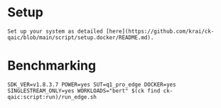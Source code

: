 # Setup
    Set up your system as detailed [here](https://github.com/krai/ck-qaic/blob/main/script/setup.docker/README.md).

# Benchmarking
```
SDK_VER=v1.8.3.7 POWER=yes SUT=q1_pro_edge DOCKER=yes SINGLESTREAM_ONLY=yes WORKLOADS="bert" $(ck find ck-qaic:script:run)/run_edge.sh
```
